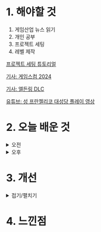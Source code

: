 
# 1. 해야할 것

1. 게임산업 뉴스 읽기 
2. 개인 공부  
3. 프로젝트 세팅
4. 레벨 제작

[프로젝트 세팅 튜토리얼](https://ue4dcs.com/dcs/tutorials/createnewai)

[기사: 게임스컴 2024](https://www.gameinsight.co.kr/news/articleView.html?idxno=32627)

[기사: 엘든링 DLC](https://www.gameple.co.kr/news/articleView.html?idxno=209844)

[유튜브: 성 프란젤리코 대성당 플레이 영상](https://www.youtube.com/watch?v=craW5SrB4uA&list=PL85klA4OuGns33PIkXmLnMNlw-487qCNr&index=9)


# 2. 오늘 배운 것

<details>
<summary>오전</summary>

## 오늘의 뉴스
### 게임스컴 2024
![image](https://github.com/JM94Ent/TIL-WIL/assets/143363550/5ed2a97e-d816-49a4-be68-398085980615)
```
재미있는 게임들이 많이 출시되는걸 직접 확인할 수 있는 곳
인디게임 등의 자사 게임을 홍보하기 위해서라도 기업들이 많이 참가하는 행사이니만큼
독특한 생각들이 많이 들어간 게임들을 볼 수 있다.

이전에 갔던 지스타는 정말 많은 게임들을 볼 수 있어서 좋았는데 독일이라서 가지 못하는게 아쉽다.
```

### 엘든링 DLC
![image](https://github.com/JM94Ent/TIL-WIL/assets/143363550/1c7d950e-acdf-4e52-bdcf-5f4855ee9ca8)
```
내가 멀기트까지하고 접어두었던 게임
프롬소프트의 마스터피스라고 불리는 오픈월드 ARPG 엘든링이다.
이번에 황금나무의 그림자는 처음이자 마지막 DLC라고하는데 다시 엘든링을 잡고 플레이해야할 계기가 되지 않을까?
```


</details>


<details>
<summary>오후</summary>


</details>




# 3. 개선


<details>
<summary>접기/펼치기</summary>


</details>



# 4. 느낀점


